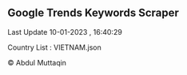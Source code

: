 

## Google Trends Keywords Scraper 
 
Last Update 10-01-2023 , 16:40:29

Country List :
VIETNAM.json



© Abdul Muttaqin 

